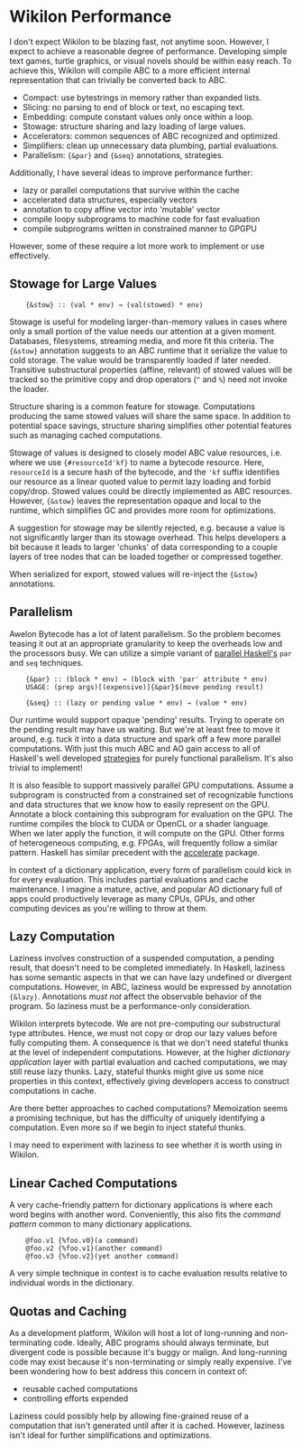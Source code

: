 
# Wikilon Performance

I don't expect Wikilon to be blazing fast, not anytime soon. However, I expect to achieve a reasonable degree of performance. Developing simple text games, turtle graphics, or visual novels should be within easy reach. To achieve this, Wikilon will compile ABC to a more efficient internal representation that can trivially be converted back to ABC.

* Compact: use bytestrings in memory rather than expanded lists.
* Slicing: no parsing to end of block or text, no escaping text.
* Embedding: compute constant values only once within a loop.
* Stowage: structure sharing and lazy loading of large values.
* Accelerators: common sequences of ABC recognized and optimized.
* Simplifiers: clean up unnecessary data plumbing, partial evaluations.
* Parallelism: `{&par}` and `{&seq}` annotations, strategies.

Additionally, I have several ideas to improve performance further:

* lazy or parallel computations that survive within the cache
* accelerated data structures, especially vectors 
* annotation to copy affine vector into 'mutable' vector
* compile loopy subprograms to machine code for fast evaluation
* compile subprograms written in constrained manner to GPGPU

However, some of these require a lot more work to implement or use effectively.

## Stowage for Large Values

        {&stow} :: (val * env) → (val(stowed) * env)

Stowage is useful for modeling larger-than-memory values in cases where only a small portion of the value needs our attention at a given moment. Databases, filesystems, streaming media, and more fit this criteria. The `{&stow}` annotation suggests to an ABC runtime that it serialize the value to cold storage. The value would be transparently loaded if later needed. Transitive substructural properties (affine, relevant) of stowed values will be tracked so the primitive copy and drop operators (`^` and `%`) need not invoke the loader. 

Structure sharing is a common feature for stowage. Computations producing the same stowed values will share the same space. In addition to potential space savings, structure sharing simplifies other potential features such as managing cached computations. 

Stowage of values is designed to closely model ABC value resources, i.e. where we use `{#resourceId'kf}` to name a bytecode resource. Here, `resourceId` is a secure hash of the bytecode, and the `'kf` suffix identifies our resource as a linear quoted value to permit lazy loading and forbid copy/drop. Stowed values could be directly implemented as ABC resources. However, `{&stow}` leaves the representation opaque and local to the runtime, which simplifies GC and provides more room for optimizations.

A suggestion for stowage may be silently rejected, e.g. because a value is not significantly larger than its stowage overhead. This helps developers a bit because it leads to larger 'chunks' of data corresponding to a couple layers of tree nodes that can be loaded together or compressed together.

When serialized for export, stowed values will re-inject the `{&stow}` annotations.

## Parallelism 

Awelon Bytecode has a lot of latent parallelism. So the problem becomes teasing it out at an appropriate granularity to keep the overheads low and the processors busy. We can utilize a simple variant of [parallel Haskell's](https://hackage.haskell.org/package/parallel-3.2.0.6/docs/Control-Parallel.html) `par` and `seq` techniques.

        {&par} :: (block * env) → (block with 'par' attribute * env)
        USAGE: (prep args)[(expensive)]{&par}$(move pending result)

        {&seq} :: (lazy or pending value * env) → (value * env)

Our runtime would support opaque 'pending' results. Trying to operate on the pending result may have us waiting. But we're at least free to move it around, e.g. tuck it into a data structure and spark off a few more parallel computations. With just this much ABC and AO gain access to all of Haskell's well developed [strategies](https://hackage.haskell.org/package/parallel-3.2.0.6/docs/Control-Parallel-Strategies.html) for purely functional parallelism. It's also trivial to implement!

It is also feasible to support massively parallel GPU computations. Assume a subprogram is constructed from a constrained set of recognizable functions and data structures that we know how to easily represent on the GPU. Annotate a block containing this subprogram for evaluation on the GPU. The runtime compiles the block to CUDA or OpenCL or a shader language. When we later apply the function, it will compute on the GPU. Other forms of heterogeneous computing, e.g. FPGAs, will frequently follow a similar pattern. Haskell has similar precedent with the [accelerate](https://hackage.haskell.org/package/accelerate) package.

In context of a dictionary application, every form of parallelism could kick in for every evaluation. This includes partial evaluations and cache maintenance. I imagine a mature, active, and popular AO dictionary full of apps could productively leverage as many CPUs, GPUs, and other computing devices as you're willing to throw at them.

## Lazy Computation

Laziness involves construction of a suspended computation, a pending result, that doesn't need to be completed immediately. In Haskell, laziness has some semantic aspects in that we can have lazy undefined or divergent computations. However, in ABC, laziness would be expressed by annotation `{&lazy}`. Annotations *must not* affect the observable behavior of the program. So laziness must be a performance-only consideration.

Wikilon interprets bytecode. We are not pre-computing our substructural type attributes. Hence, we must not copy or drop our lazy values before fully computing them. A consequence is that we don't need stateful thunks at the level of independent computations. However, at the higher *dictionary application* layer with partial evaluation and cached computations, we may still reuse lazy thunks. Lazy, stateful thunks might give us some nice properties in this context, effectively giving developers access to construct computations in cache. 

Are there better approaches to cached computations? Memoization seems a promising technique, but has the difficulty of uniquely identifying a computation. Even more so if we begin to inject stateful thunks. 

I may need to experiment with laziness to see whether it is worth using in Wikilon.

## Linear Cached Computations

A very cache-friendly pattern for dictionary applications is where each word begins with another word. Conveniently, this also fits the *command pattern* common to many dictionary applications.

        @foo.v1 {%foo.v0}(a command)
        @foo.v2 {%foo.v1}(another command)
        @foo.v3 {%foo.v2}(yet another command)

A very simple technique in context is to cache evaluation results relative to individual words in the dictionary.

## Quotas and Caching

As a development platform, Wikilon will host a lot of long-running and non-terminating code. Ideally, ABC programs should always terminate, but divergent code is possible because it's buggy or malign. And long-running code may exist because it's non-terminating or simply really expensive. I've been wondering how to best address this concern in context of:

* reusable cached computations
* controlling efforts expended

Laziness could possibly help by allowing fine-grained reuse of a computation that isn't generated until after it is cached. However, laziness isn't ideal for further simplifications and optimizations.